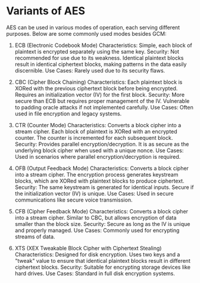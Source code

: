 # Variants of AES
AES can be used in various modes of operation, each serving different purposes. Below are some commonly used modes besides GCM:

1. ECB (Electronic Codebook Mode)
   Characteristics: Simple, each block of plaintext is encrypted separately using the same key.
   Security: Not recommended for use due to its weakness. Identical plaintext blocks result in identical ciphertext blocks, making patterns in the data easily discernible.
   Use Cases: Rarely used due to its security flaws.

2. CBC (Cipher Block Chaining)
   Characteristics: Each plaintext block is XORed with the previous ciphertext block before being encrypted. Requires an initialization vector (IV) for the first block.
   Security: More secure than ECB but requires proper management of the IV. Vulnerable to padding oracle attacks if not implemented carefully.
   Use Cases: Often used in file encryption and legacy systems.

3. CTR (Counter Mode)
   Characteristics: Converts a block cipher into a stream cipher. Each block of plaintext is XORed with an encrypted counter. The counter is incremented for each subsequent block.
   Security: Provides parallel encryption/decryption. It is as secure as the underlying block cipher when used with a unique nonce.
   Use Cases: Used in scenarios where parallel encryption/decryption is required.

4. OFB (Output Feedback Mode)
   Characteristics: Converts a block cipher into a stream cipher. The encryption process generates keystream blocks, which are XORed with plaintext blocks to produce ciphertext.
   Security: The same keystream is generated for identical inputs. Secure if the initialization vector (IV) is unique.
   Use Cases: Used in secure communications like secure voice transmission.

5. CFB (Cipher Feedback Mode)
   Characteristics: Converts a block cipher into a stream cipher. Similar to CBC, but allows encryption of data smaller than the block size.
   Security: Secure as long as the IV is unique and properly managed.
   Use Cases: Commonly used for encrypting streams of data.

6. XTS (XEX Tweakable Block Cipher with Ciphertext Stealing)
   Characteristics: Designed for disk encryption. Uses two keys and a "tweak" value to ensure that identical plaintext blocks result in different ciphertext blocks.
   Security: Suitable for encrypting storage devices like hard drives.
   Use Cases: Standard in full disk encryption systems.